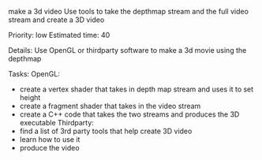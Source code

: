 make a 3d video
Use tools to take the depthmap stream and the full video stream and create a 3D video

Priority: low
Estimated time: 40

Details:
Use OpenGL or thirdparty software to make a 3d movie using the depthmap

Tasks:
OpenGL:
- create a vertex shader that takes in depth map stream and uses it to set height
- create a fragment shader that takes in the video stream
- create a C++ code that takes the two streams and produces the 3D executable
Thirdparty:
- find a list of 3rd party tools that help create 3D video
- learn how to use it
- produce the video
